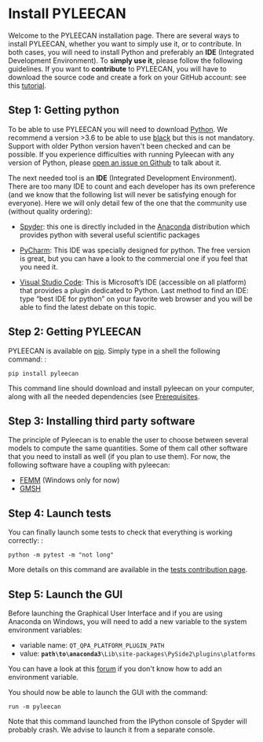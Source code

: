 Install PYLEECAN
================

Welcome to the PYLEECAN installation page. There are several ways to
install PYLEECAN, whether you want to simply use it, or to contribute.
In both cases, you will need to install Python and preferably an **IDE**
(Integrated Development Environment). To **simply use it**, please follow the 
following guidelines. If you want to **contribute** to PYLEECAN, you will 
have to download the source code and create a fork on your GitHub account: 
see this [tutorial](fork.pyleecan.md).

Step 1: Getting python
----------------------

To be able to use PYLEECAN you will need to download
[Python](https://www.python.org/downloads/). We recommend a version
\>3.6 to be able to use [black](https://pypi.org/project/black/) but
this is not mandatory. Support with older Python version haven't been
checked and can be possible. If you experience difficulties with running
Pyleecan with any version of Python, please [open an issue on
Github](https://github.com/Eomys/pyleecan/issues) to talk about it.

The next needed tool is an **IDE** (Integrated Development Environment).
There are too many IDE to count and each developer has its own
preference (and we know that the following list will never be satisfying
enough for everyone). Here we will only detail few of the one that the
community use (without quality ordering):

-   [Spyder](https://docs.spyder-ide.org/index.html): this one is
    directly included in the
    [Anaconda](https://www.anaconda.com/distribution/) distribution
    which provides python with several useful scientific packages
-   [PyCharm](https://www.jetbrains.com/fr-fr/pycharm/): This IDE was
    specially designed for python. The free version is great, but you
    can have a look to the commercial one if you feel that you need it.

- [Visual Studio Code](https://code.visualstudio.com/docs/python/python-tutorial): This
is Microsoft’s IDE (accessible on all platform) that provides a plugin
dedicated to Python. Last method to find an IDE: type “best IDE for
python” on your favorite web browser and you will be able to find the
latest debate on this topic.

Step 2: Getting PYLEECAN
------------------------

PYLEECAN is available on [pip](https://pypi.org/project/pip/). Simply
type in a shell the following command: :

    pip install pyleecan

This command line should download and install pyleecan on your computer,
along with all the needed dependencies (see [Prerequisites](prerequisites.md).

Step 3: Installing third party software
---------------------------------------

The principle of Pyleecan is to enable the user to choose between
several models to compute the same quantities. Some of them call other
software that you need to install as well (if you plan to use them). For
now, the following software have a coupling with pyleecan:

-   [FEMM](http://www.femm.info/wiki/Download) (Windows only for now)
-   [GMSH](http://gmsh.info/)

Step 4: Launch tests
--------------------

You can finally launch some tests to check that everything is working
correctly: :

    python -m pytest -m "not long"

More details on this command are available in the [tests contribution page](test.contribution.md).

Step 5: Launch the GUI
----------------------

Before launching the Graphical User Interface and if you are using Anaconda on Windows,
you will need to add a new variable to the system environment variables:
- variable name: `QT_QPA_PLATFORM_PLUGIN_PATH`
- value: **`path\to\anaconda3`**`\Lib\site-packages\PySide2\plugins\platforms`

You can have a look at this [forum](https://superuser.com/questions/949560/how-do-i-set-system-environment-variables-in-windows-10) 
if you don't know how to add an environment variable.

You should now be able to launch the GUI with the command:

`run -m pyleecan`

Note that this command launched from the IPython console of Spyder will probably crash. We advise
to launch it from a separate console.
